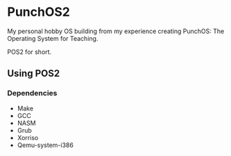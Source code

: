 # PunchOS2
My personal hobby OS building from my experience creating PunchOS: The Operating System for Teaching.

POS2 for short.

## Using POS2

### Dependencies
* Make
* GCC
* NASM
* Grub
* Xorriso
* Qemu-system-i386